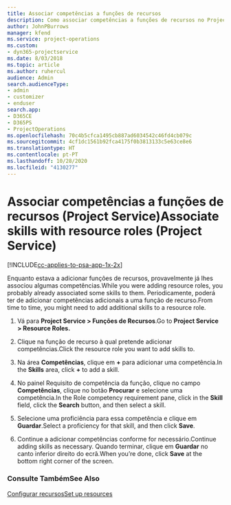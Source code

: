 ```yaml
---
title: Associar competências a funções de recursos
description: Como associar competências a funções de recursos no Project Service
author: JohnPBurrows
manager: kfend
ms.service: project-operations
ms.custom:
- dyn365-projectservice
ms.date: 8/03/2018
ms.topic: article
ms.author: ruhercul
audience: Admin
search.audienceType:
- admin
- customizer
- enduser
search.app:
- D365CE
- D365PS
- ProjectOperations
ms.openlocfilehash: 70c4b5cfca1495cb887ad6034542c46fd4cb079c
ms.sourcegitcommit: 4cf1dc1561b92fca4175f0b3813133c5e63ce8e6
ms.translationtype: HT
ms.contentlocale: pt-PT
ms.lasthandoff: 10/28/2020
ms.locfileid: "4130277"
---
```

# <a name="associate-skills-with-resource-roles-project-service"></a><span data-ttu-id="b8855-103">Associar competências a funções de recursos (Project Service)</span><span class="sxs-lookup"><span data-stu-id="b8855-103">Associate skills with resource roles (Project Service)</span></span>

[!INCLUDE[cc-applies-to-psa-app-1x-2x](../includes/cc-applies-to-psa-app-1x-2x.md)]

<span data-ttu-id="b8855-104">Enquanto estava a adicionar funções de recursos, provavelmente já lhes associou algumas competências.</span><span class="sxs-lookup"><span data-stu-id="b8855-104">While you were adding resource roles, you probably already associated some skills to them.</span></span> <span data-ttu-id="b8855-105">Periodicamente, poderá ter de adicionar competências adicionais a uma função de recurso.</span><span class="sxs-lookup"><span data-stu-id="b8855-105">From time to time, you might need to add additional skills to a resource role.</span></span>  
  
1.  <span data-ttu-id="b8855-106">Vá para **Project Service > Funções de Recursos**.</span><span class="sxs-lookup"><span data-stu-id="b8855-106">Go to **Project Service > Resource Roles.**</span></span>  
  
2.  <span data-ttu-id="b8855-107">Clique na função de recurso à qual pretende adicionar competências.</span><span class="sxs-lookup"><span data-stu-id="b8855-107">Click the resource role you want to add skills to.</span></span>  
  
3.  <span data-ttu-id="b8855-108">Na área **Competências**, clique em **+** para adicionar uma competência.</span><span class="sxs-lookup"><span data-stu-id="b8855-108">In the **Skills** area, click **+** to add a skill.</span></span>  
  
4.  <span data-ttu-id="b8855-109">No painel Requisito de competência da função, clique no campo **Competências**, clique no botão **Procurar** e selecione uma competência.</span><span class="sxs-lookup"><span data-stu-id="b8855-109">In the Role competency requirement pane, click in the **Skill** field, click the **Search** button,  and then select a skill.</span></span>  
  
5.  <span data-ttu-id="b8855-110">Selecione uma proficiência para essa competência e clique em **Guardar**.</span><span class="sxs-lookup"><span data-stu-id="b8855-110">Select a proficiency for that skill, and then click **Save**.</span></span>  
  
6.  <span data-ttu-id="b8855-111">Continue a adicionar competências conforme for necessário.</span><span class="sxs-lookup"><span data-stu-id="b8855-111">Continue adding skills as necessary.</span></span> <span data-ttu-id="b8855-112">Quando terminar, clique em **Guardar** no canto inferior direito do ecrã.</span><span class="sxs-lookup"><span data-stu-id="b8855-112">When you’re done, click **Save** at the bottom right corner of the screen.</span></span>  
  
### <a name="see-also"></a><span data-ttu-id="b8855-113">Consulte Também</span><span class="sxs-lookup"><span data-stu-id="b8855-113">See Also</span></span>  
 [<span data-ttu-id="b8855-114">Configurar recursos</span><span class="sxs-lookup"><span data-stu-id="b8855-114">Set up resources</span></span>](../psa/set-up-resources.md)
